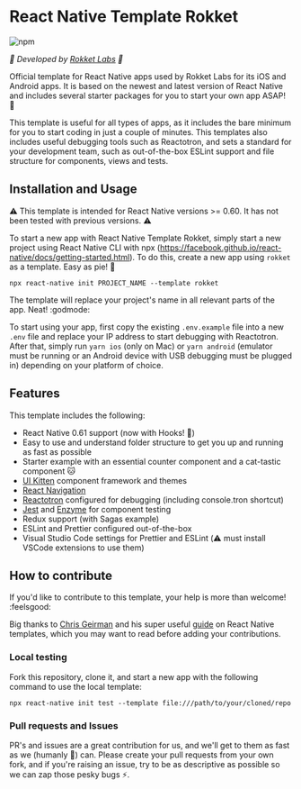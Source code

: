 # React Native Template Rokket

![npm](https://img.shields.io/npm/v/react-native-template-rokket?color=success&style=flat-square)

_:rocket: Developed by [Rokket Labs](https://rokketlabs.com) :rocket:_

Official template for React Native apps used by Rokket Labs for its iOS and Android apps. It is based on the newest and latest version of React Native and includes several starter packages for you to start your own app ASAP! :rocket:

This template is useful for all types of apps, as it includes the bare minimum for you to start coding in just a couple of minutes. This templates also includes useful debugging tools such as Reactotron, and sets a standard for your development team, such as out-of-the-box ESLint support and file structure for components, views and tests.

## Installation and Usage

:warning: This template is intended for React Native versions >= 0.60. It has not been tested with previous versions. :warning:

To start a new app with React Native Template Rokket, simply start a new project using React Native CLI with npx (https://facebook.github.io/react-native/docs/getting-started.html). To do this, create a new app using `rokket` as a template. Easy as pie! :cake:

```
npx react-native init PROJECT_NAME --template rokket
```

The template will replace your project's name in all relevant parts of the app. Neat! :godmode:

To start using your app, first copy the existing `.env.example` file into a new `.env` file and replace your IP address to start debugging with Reactotron. After that, simply run `yarn ios` (only on Mac) or `yarn android` (emulator must be running or an Android device with USB debugging must be plugged in) depending on your platform of choice.

## Features

This template includes the following:

- React Native 0.61 support (now with Hooks! :raised_hands:)
- Easy to use and understand folder structure to get you up and running as fast as possible
- Starter example with an essential counter component and a cat-tastic component :cat:
- [UI Kitten](https://akveo.github.io/react-native-ui-kitten/) component framework and themes
- [React Navigation](https://reactnavigation.org/)
- [Reactotron](https://github.com/infinitered/reactotron) configured for debugging (including console.tron shortcut)
- [Jest](https://jestjs.io/) and [Enzyme](https://airbnb.io/enzyme/) for component testing
- Redux support (with Sagas example)
- ESLint and Prettier configured out-of-the-box
- Visual Studio Code settings for Prettier and ESLint (:warning: must install VSCode extensions to use them)

## How to contribute

If you'd like to contribute to this template, your help is more than welcome! :feelsgood:

Big thanks to [Chris Geirman](https://github.com/geirman) and his super useful [guide](https://medium.com/dailyjs/the-1-2-3s-of-react-native-templates-1f5dda037e11) on React Native templates, which you may want to read before adding your contributions.

### Local testing

Fork this repository, clone it, and start a new app with the following command to use the local template:

```
npx react-native init test --template file:///path/to/your/cloned/repo
```

### Pull requests and Issues

PR's and issues are a great contribution for us, and we'll get to them as fast as we (humanly :robot:) can. Please create your pull requests from your own fork, and if you're raising an issue, try to be as descriptive as possible so we can zap those pesky bugs :zap:.
